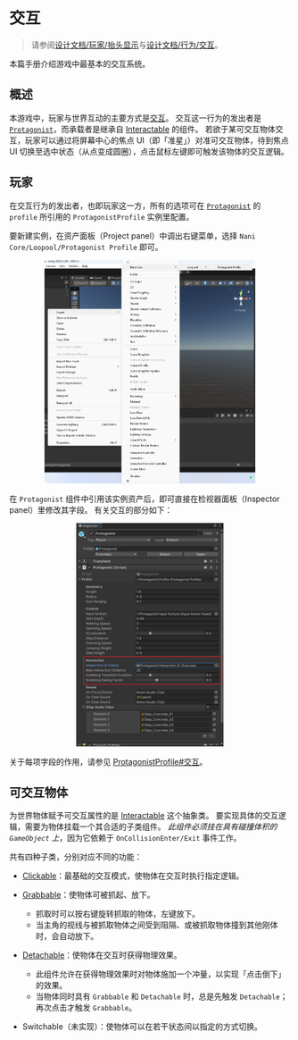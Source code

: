 # 交互

> 请参阅[设计文档/玩家/抬头显示](
	https://github.com/nani-core/Design-Documentation/blob/master/Player.md#hud--%E6%8A%AC%E5%A4%B4%E6%98%BE%E7%A4%BA
)与[设计文档/行为/交互](
	https://github.com/nani-core/Design-Documentation/blob/master/Behaviors.md#interactions--%E4%BA%A4%E4%BA%92
)。

本篇手册介绍游戏中最基本的交互系统。

## 概述

本游戏中，玩家与世界互动的主要方式是<u>交互</u>。
交互这一行为的发出者是 [`Protagonist`](../reference/Protagonist.md)，而承载者是继承自 [Interactable](../reference/Interactable.md) 的组件。
若欲于某可交互物体交互，玩家可以通过将屏幕中心的焦点 UI（即「准星」）对准可交互物体，待到焦点 UI 切换至选中状态（从点变成圆圈），点击鼠标左键即可触发该物体的交互逻辑。

## 玩家

在交互行为的发出者，也即玩家这一方，所有的选项可在 [`Protagonist`](../reference/Protagonist.md) 的 `profile` 所引用的 `ProtagonistProfile` 实例里配置。

要新建实例，在资产面板（Project panel）中调出右键菜单，选择 `Nani Core/Loopool/Protagonist Profile` 即可。

<center><img height="400" src="../public/asset-menu-protagonist-profile.png" /></center>

在 `Protagonist` 组件中引用该实例资产后，即可直接在检视器面板（Inspector panel）里修改其字段。
有关交互的部分如下：

<center><img height="400" src="../public/inspector-protagonist-interaction.png" /></center>

关于每项字段的作用，请参见 [ProtagonistProfile#交互](../reference/ProtagonistProfile.md#交互)。

## 可交互物体

为世界物体赋予可交互属性的是 [Interactable](../reference/Interactable.md) 这个抽象类。
要实现具体的交互逻辑，需要为物体挂载一个其合适的子类组件。
*此组件必须挂在具有碰撞体积的 `GameObject` 上*，因为它依赖于 `OnCollisionEnter/Exit` 事件工作。

共有四种子类，分别对应不同的功能：

- [Clickable](../reference/Clickable.md)：最基础的交互模式，使物体在交互时执行指定逻辑。

- [Grabbable](../reference/Grabbable.md)：使物体可被抓起、放下。

	- 抓取时可以按右键旋转抓取的物体，左键放下。
	- 当主角的视线与被抓取物体之间受到阻隔、或被抓取物体撞到其他刚体时，会自动放下。

- [Detachable](../reference/Detachable.md)：使物体在交互时获得物理效果。

	- 此组件允许在获得物理效果时对物体施加一个冲量，以实现「点击倒下」的效果。
	- 当物体同时具有 `Grabbable` 和 `Detachable` 时，总是先触发 `Detachable`；再次点击才触发 `Grabbable`。

- Switchable（未实现）：使物体可以在若干状态间以指定的方式切换。